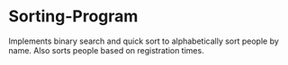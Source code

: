 # Sorting-Program
Implements binary search and quick sort to alphabetically sort people by name. Also sorts people based on registration times. 
